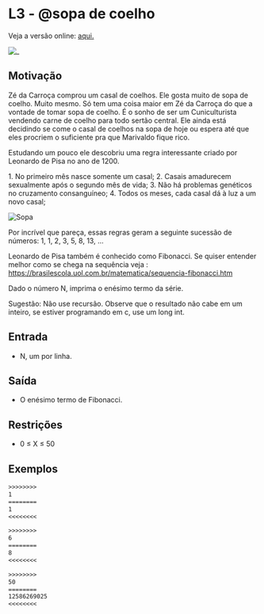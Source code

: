 # L3 - @sopa de coelho

Veja a versão online: [aqui.](https://github.com/qxcodefup/arcade/blob/master/base/sopa/Readme.md)

![_](https://raw.githubusercontent.com/qxcodefup/arcade/master/base/sopa/cover.jpg)

## Motivação

Zé da Carroça comprou um casal de coelhos. Ele gosta muito de sopa de coelho. Muito mesmo. Só tem uma coisa maior em Zé da Carroça do que a vontade de tomar sopa de coelho. É o sonho de ser um Cuniculturista vendendo carne de coelho para todo sertão central. Ele ainda está decidindo se come o casal de coelhos na sopa de hoje ou espera até que eles procriem o suficiente pra que Marivaldo fique rico.

Estudando um pouco ele descobriu uma regra interessante criado por Leonardo de Pisa no ano de 1200.

1\. No primeiro mês nasce somente um casal;
2\. Casais amadurecem sexualmente após o segundo mês de vida;
3\. Não há problemas genéticos no cruzamento consanguíneo;
4\. Todos os meses, cada casal dá à luz a um novo casal;

![Sopa](https://raw.githubusercontent.com/qxcodefup/arcade/master/base/sopa/sopa.jpg)

Por incrível que pareça, essas regras geram a seguinte sucessão de números: 1, 1, 2, 3, 5, 8, 13, ...

Leonardo de Pisa também é conhecido como Fibonacci. Se quiser entender melhor como se chega na sequência veja : https://brasilescola.uol.com.br/matematica/sequencia-fibonacci.htm

Dado o número N, imprima o enésimo termo da série.

Sugestão: Não use recursão. Observe que o resultado não cabe em um inteiro, se estiver programando em c, use um long int.

## Entrada

- N, um por linha.

## Saída

- O enésimo termo de Fibonacci.

## Restrições

* 0 ≤ X ≤ 50

## Exemplos

``` txt
>>>>>>>>
1
========
1
<<<<<<<<

>>>>>>>>
6
========
8
<<<<<<<<

>>>>>>>>
50
========
12586269025
<<<<<<<<
```
